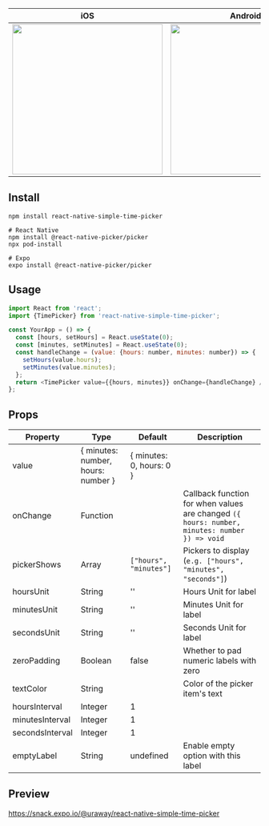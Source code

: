 | iOS                                                                                                                               | Android                                                                                                                           |
| --------------------------------------------------------------------------------------------------------------------------------- | --------------------------------------------------------------------------------------------------------------------------------- |
| <image src="https://user-images.githubusercontent.com/15242484/110229867-e53c2480-7f4f-11eb-8afd-85e079063dff.png" width="300" /> | <image src="https://user-images.githubusercontent.com/15242484/110229829-955d5d80-7f4f-11eb-9153-f9a1d0c04ef3.png" width="300" /> |

## Install

```
npm install react-native-simple-time-picker

# React Native
npm install @react-native-picker/picker
npx pod-install

# Expo
expo install @react-native-picker/picker
```

## Usage

```javascript
import React from 'react';
import {TimePicker} from 'react-native-simple-time-picker';

const YourApp = () => {
  const [hours, setHours] = React.useState(0);
  const [minutes, setMinutes] = React.useState(0);
  const handleChange = (value: {hours: number, minutes: number}) => {
    setHours(value.hours);
    setMinutes(value.minutes);
  };
  return <TimePicker value={{hours, minutes}} onChange={handleChange} />;
};
```

## Props

| Property        | Type                               | Default                  | Description                                                                                  |
| --------------- | ---------------------------------- | ------------------------ | -------------------------------------------------------------------------------------------- |
| value           | { minutes: number, hours: number } | { minutes: 0, hours: 0 } |                                                                                              |
| onChange        | Function                           |                          | Callback function for when values are changed `({ hours: number, minutes: number }) => void` |
| pickerShows     | Array                              | `["hours", "minutes"]`   | Pickers to display (`e.g. ["hours", "minutes", "seconds"]`)                                  |
| hoursUnit       | String                             | ''                       | Hours Unit for label                                                                         |
| minutesUnit     | String                             | ''                       | Minutes Unit for label                                                                       |
| secondsUnit     | String                             | ''                       | Seconds Unit for label                                                                       |
| zeroPadding     | Boolean                            | false                    | Whether to pad numeric labels with zero                                                      |
| textColor       | String                             |                          | Color of the picker item's text                                                              |
| hoursInterval   | Integer                            | 1                        |                                                                                              |
| minutesInterval | Integer                            | 1                        |                                                                                              |
| secondsInterval | Integer                            | 1                        |                                                                                              |
| emptyLabel      | String                             | undefined                | Enable empty option with this label                                                          |

## Preview

https://snack.expo.io/@uraway/react-native-simple-time-picker
